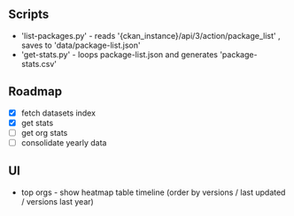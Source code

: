 ## Scripts

- 'list-packages.py' - reads '{ckan_instance}/api/3/action/package_list' , saves to 'data/package-list.json'
- 'get-stats.py' - loops package-list.json and generates 'package-stats.csv'

## Roadmap 

- [x] fetch datasets index
- [x] get stats
- [ ] get org stats
- [ ] consolidate yearly data

## UI
- top orgs - show heatmap table timeline (order by versions / last updated / versions last year)
